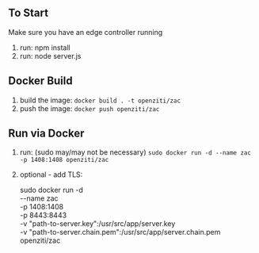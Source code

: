 
## To Start

Make sure you have an edge controller running

1. run: npm install
2. run: node server.js

## Docker Build

1. build the image: `docker build . -t openziti/zac`
1. push the image: `docker push openziti/zac`

## Run via Docker

1. run: (sudo may/may not be necessary) `sudo docker run -d --name zac -p 1408:1408 openziti/zac`
1. optional - add TLS: 

    sudo docker run -d \
        --name zac \
        -p 1408:1408 \
        -p 8443:8443 \
        -v "path-to-server.key":/usr/src/app/server.key \
        -v "path-to-server.chain.pem":/usr/src/app/server.chain.pem \
        openziti/zac 

